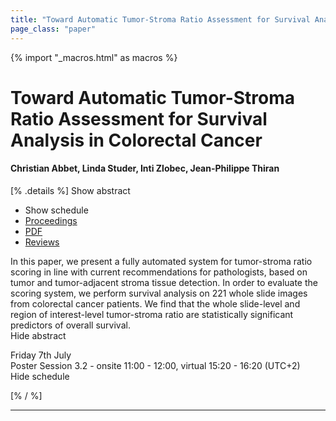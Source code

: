 ```yaml
---
title: "Toward Automatic Tumor-Stroma Ratio Assessment for Survival Analysis in Colorectal Cancer"
page_class: "paper"
---
```


{% import "_macros.html" as macros %}

# Toward Automatic Tumor-Stroma Ratio Assessment for Survival Analysis in Colorectal Cancer

#### Christian Abbet, Linda Studer, Inti Zlobec, Jean-Philippe Thiran

[% .details %]
<a class="toggle_visibility" data-selector=".abstract" data-level="3">Show abstract</a>
- <a class="toggle_visibility" data-selector=".schedule" data-level="3">Show schedule</a>
- <a href="">Proceedings</a>
- <a href="https://openreview.net/pdf?id=PMQZGFtItHJ">PDF</a>
- <a href="https://openreview.net/forum?id=PMQZGFtItHJ">Reviews</a>

<p>
    <span class="abstract">
        In this paper, we present a fully automated system for tumor-stroma ratio scoring in line with current recommendations for pathologists, based on tumor and tumor-adjacent stroma tissue detection. In order to evaluate the scoring system, we perform survival analysis on 221 whole slide images from colorectal cancer patients. We find that the whole slide-level and region of interest-level tumor-stroma ratio are statistically significant predictors of overall survival.
        <br>
        <span class="actions"><a class="toggle_visibility" data-level="2">Hide abstract</a></span>
    </span>
</p>

<p>
    <span class="schedule">
        Friday 7th July<br>Poster Session 3.2 - onsite 11:00 - 12:00, virtual 15:20 - 16:20 (UTC+2)
        <br>
        <span class="actions"><a class="toggle_visibility" data-level="2">Hide schedule</a></span>
    </span>
</p>

[% / %]


---
<!-- { macros.presentation('', '', 720, 450) } -->
